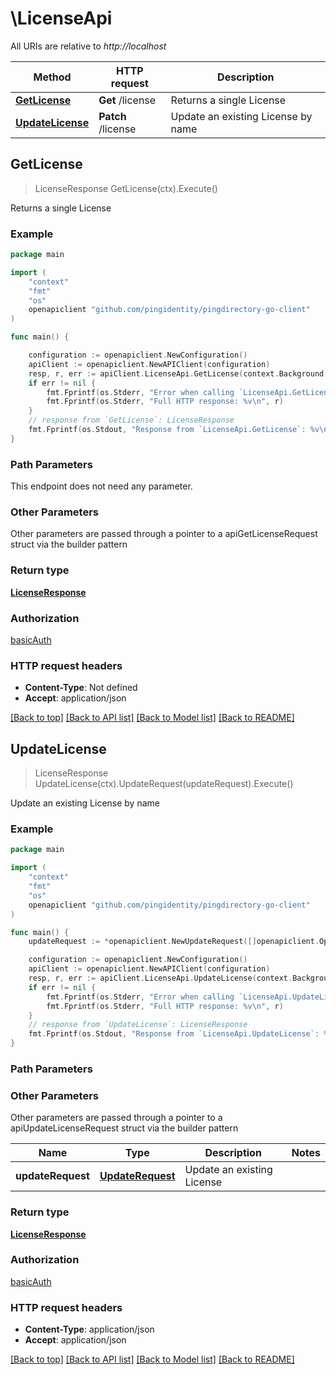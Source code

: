# \LicenseApi

All URIs are relative to *http://localhost*

Method | HTTP request | Description
------------- | ------------- | -------------
[**GetLicense**](LicenseApi.md#GetLicense) | **Get** /license | Returns a single License
[**UpdateLicense**](LicenseApi.md#UpdateLicense) | **Patch** /license | Update an existing License by name



## GetLicense

> LicenseResponse GetLicense(ctx).Execute()

Returns a single License

### Example

```go
package main

import (
    "context"
    "fmt"
    "os"
    openapiclient "github.com/pingidentity/pingdirectory-go-client"
)

func main() {

    configuration := openapiclient.NewConfiguration()
    apiClient := openapiclient.NewAPIClient(configuration)
    resp, r, err := apiClient.LicenseApi.GetLicense(context.Background()).Execute()
    if err != nil {
        fmt.Fprintf(os.Stderr, "Error when calling `LicenseApi.GetLicense``: %v\n", err)
        fmt.Fprintf(os.Stderr, "Full HTTP response: %v\n", r)
    }
    // response from `GetLicense`: LicenseResponse
    fmt.Fprintf(os.Stdout, "Response from `LicenseApi.GetLicense`: %v\n", resp)
}
```

### Path Parameters

This endpoint does not need any parameter.

### Other Parameters

Other parameters are passed through a pointer to a apiGetLicenseRequest struct via the builder pattern


### Return type

[**LicenseResponse**](LicenseResponse.md)

### Authorization

[basicAuth](../README.md#basicAuth)

### HTTP request headers

- **Content-Type**: Not defined
- **Accept**: application/json

[[Back to top]](#) [[Back to API list]](../README.md#documentation-for-api-endpoints)
[[Back to Model list]](../README.md#documentation-for-models)
[[Back to README]](../README.md)


## UpdateLicense

> LicenseResponse UpdateLicense(ctx).UpdateRequest(updateRequest).Execute()

Update an existing License by name

### Example

```go
package main

import (
    "context"
    "fmt"
    "os"
    openapiclient "github.com/pingidentity/pingdirectory-go-client"
)

func main() {
    updateRequest := *openapiclient.NewUpdateRequest([]openapiclient.Operation{*openapiclient.NewOperation(openapiclient.EnumOperation("add"), "Path_example")}) // UpdateRequest | Update an existing License

    configuration := openapiclient.NewConfiguration()
    apiClient := openapiclient.NewAPIClient(configuration)
    resp, r, err := apiClient.LicenseApi.UpdateLicense(context.Background()).UpdateRequest(updateRequest).Execute()
    if err != nil {
        fmt.Fprintf(os.Stderr, "Error when calling `LicenseApi.UpdateLicense``: %v\n", err)
        fmt.Fprintf(os.Stderr, "Full HTTP response: %v\n", r)
    }
    // response from `UpdateLicense`: LicenseResponse
    fmt.Fprintf(os.Stdout, "Response from `LicenseApi.UpdateLicense`: %v\n", resp)
}
```

### Path Parameters



### Other Parameters

Other parameters are passed through a pointer to a apiUpdateLicenseRequest struct via the builder pattern


Name | Type | Description  | Notes
------------- | ------------- | ------------- | -------------
 **updateRequest** | [**UpdateRequest**](UpdateRequest.md) | Update an existing License | 

### Return type

[**LicenseResponse**](LicenseResponse.md)

### Authorization

[basicAuth](../README.md#basicAuth)

### HTTP request headers

- **Content-Type**: application/json
- **Accept**: application/json

[[Back to top]](#) [[Back to API list]](../README.md#documentation-for-api-endpoints)
[[Back to Model list]](../README.md#documentation-for-models)
[[Back to README]](../README.md)

